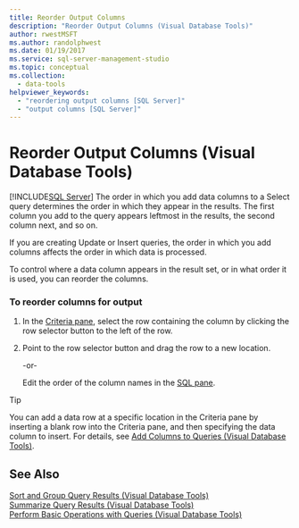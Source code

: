 ```yaml
---
title: Reorder Output Columns
description: "Reorder Output Columns (Visual Database Tools)"
author: rwestMSFT
ms.author: randolphwest
ms.date: 01/19/2017
ms.service: sql-server-management-studio
ms.topic: conceptual
ms.collection:
  - data-tools
helpviewer_keywords:
  - "reordering output columns [SQL Server]"
  - "output columns [SQL Server]"
---
```

# Reorder Output Columns (Visual Database Tools)
[!INCLUDE[SQL Server](../includes/applies-to-version/sqlserver.md)]
The order in which you add data columns to a Select query determines the order in which they appear in the results. The first column you add to the query appears leftmost in the results, the second column next, and so on.  
  
If you are creating Update or Insert queries, the order in which you add columns affects the order in which data is processed.  
  
To control where a data column appears in the result set, or in what order it is used, you can reorder the columns.  
  
### To reorder columns for output  
  
1.  In the [Criteria pane](criteria-pane-visual-database-tools.md), select the row containing the column by clicking the row selector button to the left of the row.  
  
2.  Point to the row selector button and drag the row to a new location.  
  
    -or-  
  
    Edit the order of the column names in the [SQL pane](sql-pane-visual-database-tools.md).  
  
> [!TIP]  
> You can add a data row at a specific location in the Criteria pane by inserting a blank row into the Criteria pane, and then specifying the data column to insert. For details, see [Add Columns to Queries &#40;Visual Database Tools&#41;](add-columns-to-queries-visual-database-tools.md).  
  
## See Also  
[Sort and Group Query Results &#40;Visual Database Tools&#41;](sort-and-group-query-results-visual-database-tools.md)  
[Summarize Query Results &#40;Visual Database Tools&#41;](summarize-query-results-visual-database-tools.md)  
[Perform Basic Operations with Queries &#40;Visual Database Tools&#41;](perform-basic-operations-with-queries-visual-database-tools.md)  
  
